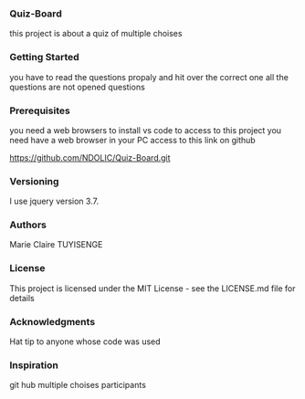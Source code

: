 ###     Quiz-Board
this project is about a quiz of multiple choises

### Getting Started
you have to read the questions propaly and hit over the correct one
all the questions are not opened questions

### Prerequisites
you need a web browsers to install vs code
to access to this project you need have a web browser in your PC
access to this link on github

https://github.com/NDOLIC/Quiz-Board.git
### Versioning
I use jquery version 3.7.

### Authors
Marie Claire TUYISENGE

### License
This project is licensed under the MIT License - see the LICENSE.md file for details

### Acknowledgments
Hat tip to anyone whose code was used
### Inspiration
git hub multiple choises participants
